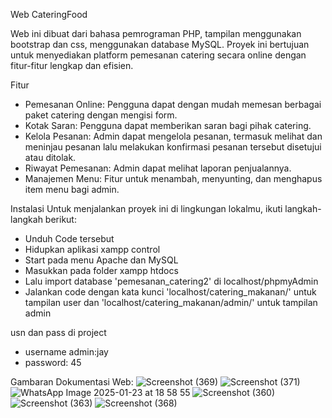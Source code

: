 Web CateringFood

Web ini dibuat dari bahasa pemrograman PHP, tampilan menggunakan bootstrap dan css, menggunakan database MySQL. Proyek ini bertujuan untuk menyediakan platform pemesanan catering secara online dengan fitur-fitur lengkap dan efisien.

Fitur
- Pemesanan Online: Pengguna dapat dengan mudah memesan berbagai paket catering dengan mengisi form.
- Kotak Saran: Pengguna dapat memberikan saran bagi pihak catering.
- Kelola Pesanan: Admin dapat mengelola pesanan, termasuk melihat dan meninjau pesanan lalu melakukan konfirmasi pesanan tersebut disetujui atau ditolak.
- Riwayat Pemesanan: Admin dapat melihat laporan penjualannya.
- Manajemen Menu: Fitur untuk menambah, menyunting, dan menghapus item menu bagi admin.

Instalasi
Untuk menjalankan proyek ini di lingkungan lokalmu, ikuti langkah-langkah berikut:
- Unduh Code tersebut
- Hidupkan aplikasi xampp control
- Start pada menu Apache dan MySQL
- Masukkan pada folder xampp htdocs
- Lalu import database 'pemesanan_catering2' di localhost/phpmyAdmin
- Jalankan code dengan kata kunci 'localhost/catering_makanan/' untuk tampilan user dan 'localhost/catering_makanan/admin/' untuk tampilan admin

usn dan pass di project
- username admin:jay
- password: 45

Gambaran Dokumentasi Web:
![Screenshot (369)](https://github.com/user-attachments/assets/b44ea68a-48f5-4d96-807c-4d03e8550295)
![Screenshot (371)](https://github.com/user-attachments/assets/be4f80e3-9c19-4279-9e28-8c45af18a840)
![WhatsApp Image 2025-01-23 at 18 58 55](https://github.com/user-attachments/assets/3894f2d5-aca8-40fc-b169-0984a77825e9)
![Screenshot (360)](https://github.com/user-attachments/assets/28107e03-f426-41cd-a66b-7b0eecbaeff2)
![Screenshot (363)](https://github.com/user-attachments/assets/42efadf0-143c-45c4-b9bf-02f2921d0f49)
![Screenshot (368)](https://github.com/user-attachments/assets/c2e84e4f-bbd0-4bb0-9ead-26d36fc9b2fc)

